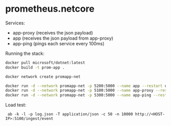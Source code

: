 # prometheus.netcore

Services:

* app-proxy (receives the json payload)
* app (receives the json payload from app-proxy)
* app-ping (pings each service every 100ms)

Running the stack:

```bash
docker pull microsoft/dotnet:latest
docker build -t prom-app .

docker network create promapp-net

docker run -d --network promapp-net -p 5200:5000 --name app --restart unless-stopped prom-app
docker run -d --network promapp-net -p 5100:5000 --name app-proxy --restart unless-stopped -e PROXY_FOR='http://app:5000' prom-app
docker run -d --network promapp-net -p 5300:5000 --name app-ping --restart unless-stopped -e PING_INTERVAL="100" -e PING_TARGETS='http://app:5000,http://app-proxy:5000' prom-app

```

Load test:

```
 ab -k -l -p log.json -T application/json -c 50 -n 10000 http://<HOST-IP>:5100/ingest/event
```
